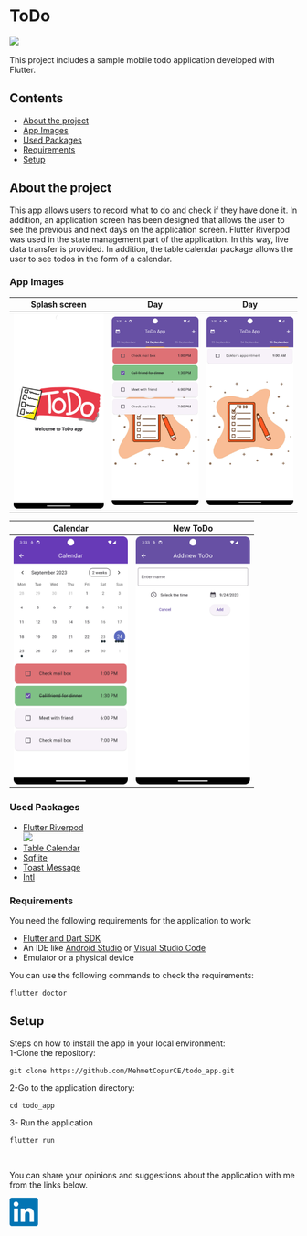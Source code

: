 # ToDo 
<img src="assets/images/img_giri%C5%9F.png" width="200">

This project includes a sample mobile todo application developed with Flutter.

## Contents

- [About the project](#about-the-project)
- [App Images](#app-images)
- [Used Packages](#used-packages)
- [Requirements](#requirements)
- [Setup](#setup)



## About the project

This app allows users to record what to do and check if they have done it. In addition, an application screen has been designed that allows the user to see the previous and next days on the application screen. Flutter Riverpod was used in the state management part of the application. In this way, live data transfer is provided. In addition, the table calendar package allows the user to see todos in the form of a calendar.

### App Images

| Splash screen | Day | Day |
|-----------|-----------|-----------|
| <img src="assets/app_images/Screenshot_20230924_153145.png" width="200"> | <img src="assets/app_images/Screenshot_20230924_153208.png" width="200"> | <img src="assets/app_images/Screenshot_20230924_153223.png" width="200"> |


| Calendar | New ToDo |
|-----------|-----------|
| <img src="assets/app_images/Screenshot_20230924_153311.png" width="200"> | <img src="assets/app_images/Screenshot_20230924_153321.png" width="200"> | 


### Used Packages
- [Flutter Riverpod](https://pub.dev/packages/flutter_riverpod) <br>
<img src="https://github.com/rrousselGit/riverpod/blob/master/resources/icon/Facebook%20Cover%20A.png?raw=true" width="250"> <br>
- [Table Calendar](https://pub.dev/packages/table_calendar) <br>
- [Sqflite](https://pub.dev/packages/sqflite) <br>
- [Toast Message](https://pub.dev/packages/fluttertoast) <br>
- [Intl](https://pub.dev/packages/intl) <br>



### Requirements

You need the following requirements for the application to work:

- [Flutter and Dart SDK](https://docs.flutter.dev/get-started/install)
- An IDE like [Android Studio](https://developer.android.com/studio) or [Visual Studio Code](https://code.visualstudio.com/download)
- Emulator or a physical device


You can use the following commands to check the requirements:

```
flutter doctor
```
## Setup
Steps on how to install the app in your local environment:<br>
1-Clone the repository:
```
git clone https://github.com/MehmetCopurCE/todo_app.git
```

2-Go to the application directory:
```
cd todo_app
```
3- Run the application
```
flutter run
```

<br>

You can share your opinions and suggestions about the application with me from the links below.

[<img src="assets/images/LinkedIn_logo.png" width="50">](https://www.linkedin.com/in/m-copur/)


